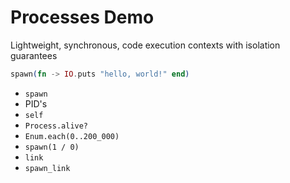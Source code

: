 # Processes Demo

Lightweight, synchronous, code execution contexts with isolation guarantees

```elixir
spawn(fn -> IO.puts "hello, world!" end)
```

* `spawn`
* PID's
* `self` 
* `Process.alive?`
* `Enum.each(0..200_000)`
* `spawn(1 / 0)`
* `link`
* `spawn_link`

